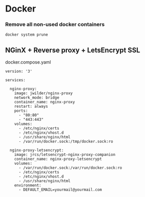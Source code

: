 # Docker

### Remove all non-used docker containers

```text
docker system prune
```

## NGinX + Reverse proxy + LetsEncrypt SSL

docker.compose.yaml

```text
version: '3'

services:

  nginx-proxy:
    image: jwilder/nginx-proxy
    network_mode: bridge
    container_name: nginx-proxy
    restart: always
    ports:
      - "80:80"
      - "443:443"
    volumes:
      - /etc/nginx/certs
      - /etc/nginx/vhost.d
      - /usr/share/nginx/html
      - /var/run/docker.sock:/tmp/docker.sock:ro
        
  nginx-proxy-letsencrypt:
    image: jrcs/letsencrypt-nginx-proxy-companion
    container_name: nginx-proxy-letsencrypt
    volumes:
      - /var/run/docker.sock:/var/run/docker.sock:ro
      - /etc/nginx/certs
      - /etc/nginx/vhost.d
      - /usr/share/nginx/html
    environment:
      - DEFAULT_EMAIL=yourmail@yourmail.com
```



